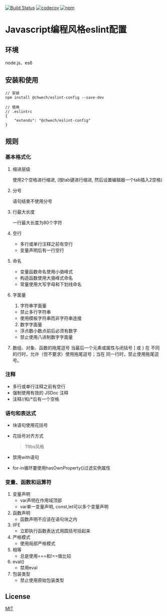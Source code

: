 [![Build Status](https://travis-ci.org/chwech/eslint-config-chwech.svg?branch=master)](https://travis-ci.org/chwech/eslint-config-chwech)
[![codecov](https://codecov.io/gh/chwech/eslint-config-chwech/branch/master/graph/badge.svg)](https://codecov.io/gh/chwech/eslint-config-chwech)
[![npm](https://img.shields.io/npm/l/express.svg)](https://zh.wikipedia.org/wiki/MIT%E8%A8%B1%E5%8F%AF%E8%AD%89)

# Javascript编程风格eslint配置

## 环境
node.js、es6

## 安装和使用
```
// 安装
npm install @chwech/eslint-config --save-dev

// 使用
// .eslintrc
{
    "extends": "@chwech/eslint-config"
}
```

## 规则
### 基本格式化
1. 缩进层级

    使用2个空格进行缩进, (按tab键进行缩进, 然后设置编辑器一个tab插入2空格)
2. 分号

    语句结束不使用分号
3. 行最大长度

    一行最大长度为80个字符
4. 空行
    * 多行或单行注释之前有空行
    * 变量声明后有一行空行
5. 命名
    * 变量函数命名使用小骆峰式
    * 构造函数使用大骆峰式命名
    * 常量使用大写字母和下划线命名
6. 字面量
    1. 字符串字面量
    * 禁止多行字符串
    * 使用模板字符串而非字符串连接
    
    2. 数字字面量
    * 浮点数小数点前后必须有数字
    * 禁止使用八进制数字字面量  
7. 数组、对象、函数的拖尾逗号
    当最后一个元素或属性与闭括号 ] 或 } 在 不同的行时，允许（但不要求）使用拖尾逗号；当在 同一行时，禁止使用拖尾逗号。

### 注释
* 多行或单行注释之前有空行
* 强制使用有效的 JSDoc 注释
* 注释//和/*后有一个空格  

### 语句和表达式
* 块语句使用花括号
* 花括号对齐方式  

    > 11tbs风格
* 禁用with语句
* for-in循环要使用hasOwnProperty()过滤实例属性  

### 变量、函数和运算符
1. 变量声明
    * var声明在作用域顶部
    * var单一变量声明, const,let可以多个变量声明
2. 函数声明
    * 函数声明不应该在语句块之内
3. IIFE
    * 立即执行函数表达式用圆括号括起来
4. 严格模式
    * 使用局部严格模式
5. 相等
    * 总是使用===和!==做比较
6. eval()
    * 禁用eval
7. 包装类型
    * 禁止使用原始包装类型  
    
## License
[MIT](https://zh.wikipedia.org/wiki/MIT%E8%A8%B1%E5%8F%AF%E8%AD%89)